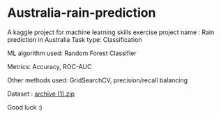 # Australia-rain-prediction
A kaggle project for machine learning skills exercise 
project name : Rain prediction in Australia
Task type: Classification

ML algorithm used: Random Forest Classifier

Metrics: Accuracy, ROC-AUC

Other methods used: GridSearchCV, precision/recall balancing


Dataset : [archive (1).zip](https://github.com/Sizerta/Australia-rain-prediction/files/6638901/archive.1.zip)

Good luck :)

